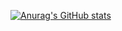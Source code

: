 [![Anurag's GitHub stats](https://github-readme-stats.vercel.app/api?username=behrenle&count_private=true&theme=dark)](https://github.com/anuraghazra/github-readme-stats)

<!--
**behrenle/behrenle** is a ✨ _special_ ✨ repository because its `README.md` (this file) appears on your GitHub profile.

Here are some ideas to get you started:

- 🔭 I’m currently working on ...
- 🌱 I’m currently learning ...
- 👯 I’m looking to collaborate on ...
- 🤔 I’m looking for help with ...
- 💬 Ask me about ...
- 📫 How to reach me: ...
- 😄 Pronouns: ...
- ⚡ Fun fact: ...
-->
